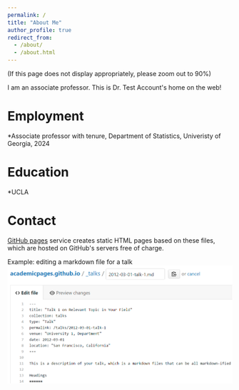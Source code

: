```yaml
---
permalink: /
title: "About Me"
author_profile: true
redirect_from: 
  - /about/
  - /about.html
---
```

(If this page does not display appropriately, please zoom out to 90%)

I am an associate professor. This is Dr. Test Account's home on the web!

Employment
======
*Associate professor with tenure, Department of Statistics, Univeristy of Georgia, 2024

Education
======
*UCLA

Contact
======
[GitHub pages](https://pages.github.com/) service creates static HTML pages based on these files, which are hosted on GitHub's servers free of charge. 

Example: editing a markdown file for a talk
![Editing a markdown file for a talk](/images/editing-talk.png)


